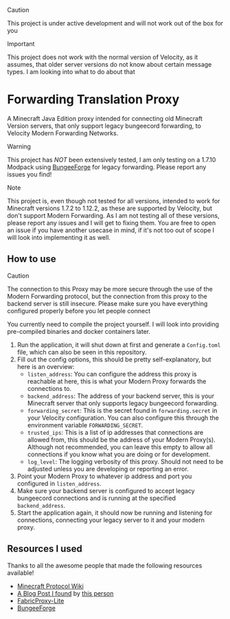 > [!CAUTION]
> This project is under active development and will not work out of the box for you

> [!IMPORTANT]
> This project does not work with the normal version of Velocity, as it assumes, that older server versions do not know about certain message types. I am looking into what to do about that

# Forwarding Translation Proxy

A Minecraft Java Edition proxy intended for connecting old Minecraft Version servers, that only support legacy bungeecord forwarding, to Velocity Modern Forwarding Networks.

> [!WARNING]
> This project has *NOT* been extensively tested, I am only testing on a 1.7.10 Modpack using [BungeeForge](https://github.com/caunt/BungeeForge)
 for legacy forwarding. Please report any issues you find!

> [!NOTE]
> This project is, even though not tested for all versions, intended to work for Minecraft versions 1.7.2 to 1.12.2, as these are supported by Velocity, but don't support Modern Forwarding.
> As I am not testing all of these versions, please report any issues and I will get to fixing them.
> You are free to open an issue if you have another usecase in mind, if it's not too out of scope I will look into implementing it as well.

## How to use

> [!CAUTION]
> The connection to this Proxy may be more secure through the use of the Modern Forwarding protocol,
> but the connection from this proxy to the backend server is still insecure.
> Please make sure you have everything configured properly before you let people connect

You currently need to compile the project yourself. I will look into providing pre-compiled binaries and docker containers later.

1. Run the application, it will shut down at first and generate a `Config.toml` file, which can also be seen in this repository.
2. Fill out the config options, this should be pretty self-explanatory, but here is an overview:
    - `listen_address`: You can configure the address this proxy is reachable at here, this is what your Modern Proxy forwards the connections to.
    - `backend_address`: The address of your backend server, this is your Minecraft server that only supports legacy bungeecord forwarding.
    - `forwarding_secret`: This is the secret found in `forwarding.secret` in your Velocity configuration. You can also configure this through the environment variable `FORWARDING_SECRET`.
    - `trusted_ips`: This is a list of ip addresses that connections are allowed from, this should be the address of your Modern Proxy(s). Although not recommended, you can leave this empty to allow all connections if you know what you are doing or for development.
    - `log_level`: The logging verbosity of this proxy. Should not need to be adjusted unless you are developing or reporting an error.
3. Point your Modern Proxy to whatever ip address and port you configured in `listen_address`.
4. Make sure your backend server is configured to accept legacy bungeecord connections and is running at the specified `backend_address`.
5. Start the application again, it should now be running and listening for connections, connecting your legacy server to it and your modern proxy.

## Resources I used

Thanks to all the awesome people that made the following resources available!

- [Minecraft Protocol Wiki](https://minecraft.wiki/w/Java_Edition_protocol)
- [A Blog Post I found](https://ashhhleyyy.dev/blog/2022-06-27-velocity-information-forwarding) by [this person](https://ashhhleyyy.dev/)
- [FabricProxy-Lite](https://github.com/OKTW-Network/FabricProxy-Lite/)
- [BungeeForge](https://github.com/caunt/BungeeForge)
